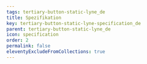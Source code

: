 ```yaml
---
tags: tertiary-button-static-lyne_de
title: Spezifikation
key: tertiary-button-static-lyne-specification_de
parent: tertiary-button-static-lyne_de
icon: specification
order: 2
permalink: false
eleventyExcludeFromCollections: true
---
```


